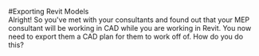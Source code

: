 #Exporting Revit Models 
<br>
Alright! So you've met with your consultants and found out that your MEP consultant will be working in CAD while you are working in Revit. You now need to export them a CAD plan for them to work off of. How do you do this? 
